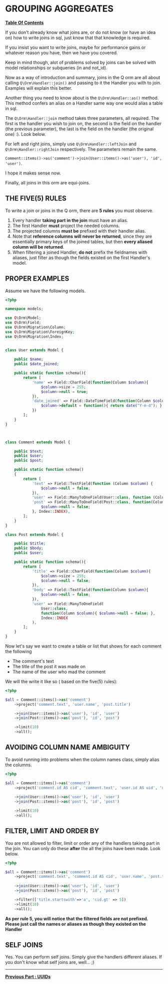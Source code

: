 # GROUPING AGGREGATES
**[ Table Of Contents](toc.md)**

If you don't already know what joins are, or do not know (or have an idea on) how to write joins in sql, just know that that knowledge is required.

If you insist you want to write joins, maybe for performance gains or whatever reason you have, then we have you covered.

Keep in mind though, alot of problems solved by joins can be solved with model relationships or subqueries (in and not_id).

Now as a way of introduction and summary, joins in the Q orm are all about calling `Q\Orm\Handler::join()` and passing to it the Handler you with to join. Examples will explain this better.

Another thing you need to know about is the `Q\Orm\Handler::as()` method. This method confers an alias on a Handler same way one would alias a table in sql.

The `Q\Orm\Handler::join` method takes three parameters, all required. The first is the handler you wish to join on, the second is the field on the handler (the previous parameter), the last is the field on the handler (the original one) :). Look below.

For left and right joins, simply use `Q\Orm\Handler::leftJoin` and `Q\Orm\Handler::rightJoin` respectively. The parameters remain the same.

`Comment::items()->as('comment')->join(User::items()->as('user'), 'id', 'user')`.  

I hope it makes sense now.

Finally, all joins in this orm are equi-joins.

## THE FIVE(5) RULES
To write a join or joins in the Q orm, there are **5 rules** you must observe.

1. Every handler **taking part in the join** must have an alias.
1. The first Handler **must** project the needed columns.
1. The projected columns **must be** prefixed with their handler alias.
1. Note that **reference columns will never be returned**, since they are essentially primary keys of the joined tables, but then **every aliased column will be returned**.
1. When filtering a joined Handler, **do not** prefix the fieldnames with aliases, just filter as though the fields existed on the first Handler's model.

## PROPER EXAMPLES

Assume we have the following models.

```php
<?php

namespace models;

use Q\Orm\Model;
use Q\Orm\Field;
use Q\Orm\Migration\Column;
use Q\Orm\Migration\ForeignKey;
use Q\Orm\Migration\Index;


class User extends Model {
    
    public $name;	
    public $date_joined;	    

    public static function schema(){
        return [
            'name' => Field::CharField(function(Column $column){				
                $column->size = 255;
                $column->null = true;
            }),
            'date_joined' => Field::DateTimeField(function(Column $column){				
                $column->default = function(){ return date("Y-m-d"); };
            })			
        ];
    }
}



class Comment extends Model {

	public $text;
	public $user;
	public $post;

	public static function schema()
	{
		return [
            'text' => Field::TextField(function (Column $column) {
                $column->null = false;
            }),
            'user' => Field::ManyToOneField(User::class, function (Column $column) { $column->null = false; },Index::INDEX),
            'post' => Field::ManyToOneField(Post::class, function(Column $column){
                $column->null = false;
            }, Index::INDEX),
		];
	}
}

class Post extends Model {

	public $title;
	public $body;
	public $user;

	public static function schema(){
		return [
			'title' => Field::CharField(function(Column $column){
				$column->size = 255;
				$column->null = false;
			}),
			'body' => Field::TextField(function(Column $column){				
				$column->null = false;
			}),
			'user' => Field::ManyToOneField(
				User::class, 
				function(Column $column){ $column->null = false; },
				Index::INDEX
			),
		];
	}
}

```

Now let's say we want to create a table or list that shows for each comment the following
- The comment's text
- The title of the post it was made on
- The name of the user who mad the comment

We will the write it like so ( based on the five(5) rules):

```php
<?php

$all = Comment::items()->as('comment')
    ->project('comment.text', 'user.name', 'post.title')

    ->join(User::items()->as('user'), 'id', 'user')
    ->join(Post::items()->as('post'), 'id', 'post')

    ->limit(10)
    ->all();

```

## AVOIDING COLUMN NAME AMBIGUITY

To avoid running into problems when the column names class, simply alias the columns.

```php
<?php

$all = Comment::items()->as('comment')
    ->project('comment.id AS cid', 'comment.text', 'user.id AS uid', 'user.name', 'post.title')
    
    ->join(User::items()->as('user'), 'id', 'user')
    ->join(Post::items()->as('post'), 'id', 'post')

    ->limit(10)
    ->all();

```

## FILTER, LIMIT AND ORDER BY

You are not allowed to filter, limit or order any of the handlers taking part in the join. You can only do these **after** the all the joins have been made. Look below.

```php
<?php

$all = Comment::items()->as('comment')
    ->project('comment.text', 'comment.id AS cid', 'user.name', 'post.title')
    
    ->join(User::items()->as('user'), 'id', 'user')
    ->join(Post::items()->as('post'), 'id', 'post')

    ->filter(['title.startswith'=>'a', 'cid.gt' => 5])
    ->limit(10)
    ->all();

```

**As per rule 5, you will notice that the filtered fields are not prefixed. Please just call the names or aliases as though they existed on the Handler**

## SELF JOINS

Yes. You can perform self joins. Simply give the handlers different aliases. If you don't know what self joins are, well... ;)

---
**[Previous Part : UUIDs](uuid.md)** 
